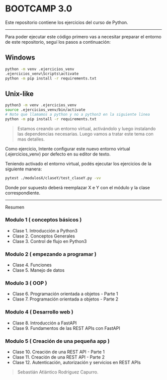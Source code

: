 # BOOTCAMP 3.0

Este repositorio contiene los ejercicios del curso de Python.

---

Para poder ejecutar este código primero vas a necesitar preparar el entorno de
este repositorio, seguí los pasos a continuación:

## Windows

```bash
python -m venv .ejercicios_venv
.ejercicios_venv\Scripts\activate
python -m pip install -r requirements.txt
```

## Unix-like

```bash
python3 -m venv .ejercicios_venv
source .ejercicios_venv/bin/activate
# Note que llamamos a python y no a python3 en la siguiente linea
python -m pip install -r requirements.txt
```

> Estamos creando un entorno virtual, activándolo y luego instalando las dependencias
> necesarias.
> Luego vamos a tratar este tema con mas detalles.

Como ejercicio, Intente configurar este nuevo entorno virtual (.ejercicios_venv)
por defecto en su editor de texto.

Teniendo activado el entorno virtual, podés ejecutar los ejercicios de la siguiente
manera:

```bash
pytest ./modulosX/claseY/test_claseY.py -vv
```

Donde por supuesto deberá reemplazar X e Y con el módulo y la clase correspondiente.

---

Resumen

### Modulo 1 ( conceptos básicos )

- Clase 1. Introducción a Python3
- Clase 2. Conceptos Generales
- Clase 3. Control de flujo en Python3

### Modulo 2 ( empezando a programar )

- Clase 4. Funciones
- Clase 5. Manejo de datos

### Modulo 3 ( OOP )

- Clase 6. Programación orientada a objetos - Parte 1
- Clase 7. Programación orientada a objetos - Parte 2

### Modulo 4 ( Desarrollo web )

- Clase 8. Introducción a FastAPI
- Clase 9. Fundamentos de las REST APIs con FastAPI

### Modulo 5 ( Creación de una pequeña app )

- Clase 10. Creación de una REST API - Parte 1
- Clase 11. Creación de una REST API - Parte 2
- Clase 12. Autenticación, autorización y servicios en REST APIs

> Sebastián Atlántico Rodríguez Capurro.
